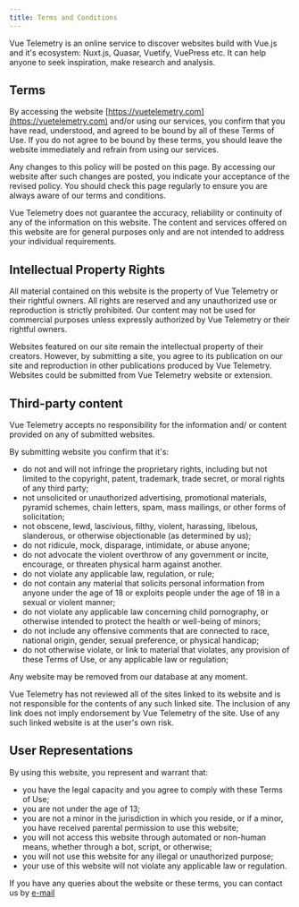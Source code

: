 ```yaml
---
title: Terms and Conditions
---
```


Vue Telemetry is an online service to discover websites build with Vue.js and it's ecosystem: Nuxt.js, Quasar, Vuetify, VuePress etc. It can help anyone to seek inspiration, make research and analysis.

## Terms

By accessing the website [https://vuetelemetry.com](https://vuetelemetry.com) and/or using our services, you confirm that you have read, understood, and agreed to be bound by all of these Terms of Use. If you do not agree to be bound by these terms, you should leave the website immediately and refrain from using our services.

Any changes to this policy will be posted on this page. By accessing our website after such changes are posted, you indicate your acceptance of the revised policy. You should check this page regularly to ensure you are always aware of our terms and conditions.

Vue Telemetry does not guarantee the accuracy, reliability or continuity of any of the information on this website. The content and services offered on this website are for general purposes only and are not intended to address your individual requirements.

## Intellectual Property Rights

All material contained on this website is the property of Vue Telemetry or their rightful owners. All rights are reserved and any unauthorized use or reproduction is strictly prohibited. Our content may not be used for commercial purposes unless expressly authorized by Vue Telemetry or their rightful owners.

Websites featured on our site remain the intellectual property of their creators. However, by submitting a site, you agree to its publication on our site and reproduction in other publications produced by Vue Telemetry. Websites could be submitted from Vue Telemetry website or extension.

## Third-party content

Vue Telemetry accepts no responsibility for the information and/ or content provided on any of submitted websites.

By submitting website you confirm that it's:

- do not and will not infringe the proprietary rights, including but not limited to the copyright, patent, trademark, trade secret, or moral rights of any third party;
- not unsolicited or unauthorized advertising, promotional materials, pyramid schemes, chain letters, spam, mass mailings, or other forms of solicitation;
- not obscene, lewd, lascivious, filthy, violent, harassing, libelous, slanderous, or otherwise objectionable (as determined by us);
- do not ridicule, mock, disparage, intimidate, or abuse anyone;
- do not advocate the violent overthrow of any government or incite, encourage, or threaten physical harm against another.
- do not violate any applicable law, regulation, or rule;
- do not contain any material that solicits personal information from anyone under the age of 18 or exploits people under the age of 18 in a sexual or violent manner;
- do not violate any applicable law concerning child pornography, or otherwise intended to protect the health or well-being of minors;
- do not include any offensive comments that are connected to race, national origin, gender, sexual preference, or physical handicap;
- do not otherwise violate, or link to material that violates, any provision of these Terms of Use, or any applicable law or regulation;

Any website may be removed from our database at any moment.

Vue Telemetry has not reviewed all of the sites linked to its website and is not responsible for the contents of any such linked site. The inclusion of any link does not imply endorsement by Vue Telemetry of the site. Use of any such linked website is at the user's own risk.

## User Representations

By using this website, you represent and warrant that:

- you have the legal capacity and you agree to comply with these Terms of Use;
- you are not under the age of 13;
- you are not a minor in the jurisdiction in which you reside, or if a minor, you have received parental permission to use this website;
- you will not access this website through automated or non-human means, whether through a bot, script, or otherwise;
- you will not use this website for any illegal or unauthorized purpose;
- your use of this website will not violate any applicable law or regulation.

If you have any queries about the website or these terms, you can contact us by [e-mail](mailto:vuetelemetry@nuxtjs.com)

